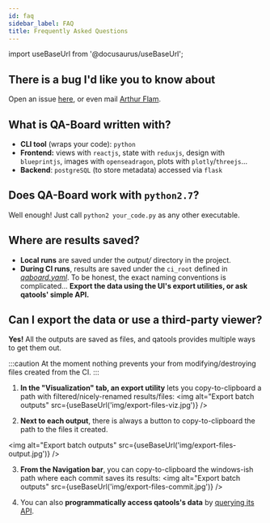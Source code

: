 ```yaml
---
id: faq
sidebar_label: FAQ
title: Frequently Asked Questions
---
```

import useBaseUrl from '@docusaurus/useBaseUrl';

## There is a bug I'd like you to know about
Open an issue [here](https://github.com/Samsung/qaboard/issues), or even mail [Arthur Flam](mailto:arthur.flam@samsung.com).

## What is QA-Board written with?
- **CLI tool** (wraps your code): `python`
- **Frontend:** views with `reactjs`, state with `reduxjs`, design with `blueprintjs`, images with `openseadragon`, plots with `plotly`/`threejs`...
- **Backend**: `postgreSQL` (to store metadata) accessed via `flask`


## Does QA-Board work with `python2.7`?
Well enough! Just call `python2 your_code.py` as any other executable.

## Where are results saved?
- **Local runs** are saved under the *output/* directory in the project.
- **During CI runs**, results are saved under the `ci_root` defined in [*qaboard.yaml*](https://github.com/Samsung/qaboard/blob/master/qatools/sample_project/qaboard.yaml#L119). To be honest, the exact naming conventions is complicated... **Export the data using the UI's export utilities, or ask qatools' simple API.** 

## Can I export the data or use a third-party viewer?
**Yes!** All the outputs are saved as files, and qatools provides multiple ways to get them out.

:::caution
At the moment nothing prevents your from modifying/destroying files created from the CI.
:::

1. **In the "Visualization" tab, an export utility** lets you copy-to-clipboard a path with filtered/nicely-renamed results/files: 
<img alt="Export batch outputs" src={useBaseUrl('img/export-files-viz.jpg')} />

2. **Next to each output**, there is always a button to copy-to-clipboard the path to the files it created.

<img alt="Export batch outputs" src={useBaseUrl('img/export-files-output.jpg')} />

3. **From the Navigation bar**, you can copy-to-clipboard the windows-ish path where each commit saves its results:
<img alt="Export batch outputs" src={useBaseUrl('img/export-files-commit.jpg')} />

4. You can also **programmatically access qatools's data** by [querying its API](api).
